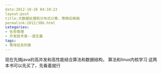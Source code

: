 ```yaml
---
date:2012-10-26 04:10:22
layout:post
title:大数据处理和分布式计算，等稍后再搞
permalink:2012/306.html
categories:
- 任务管理
- 开发技术类--谋生篇
tags:
- 等待任务列表
---
```



现在先搞java的高并发和高性能结合算法和数据结构， 算法和linux内核学习 这两本书可以先买了，先看着就行